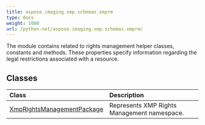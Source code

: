 ```yaml
---
title: aspose.imaging.xmp.schemas.xmprm
type: docs
weight: 1080
url: /python-net/aspose.imaging.xmp.schemas.xmprm/
---
```



The module contains related to rights management helper classes, constants and methods. These properties specify information regarding the legal restrictions associated with a resource.

## **Classes**
| **Class** | **Description** |
| :- | :- |
| [XmpRightsManagementPackage](/imaging/python-net/aspose.imaging.xmp.schemas.xmprm/xmprightsmanagementpackage/) | Represents XMP Rights Management namespace. |
